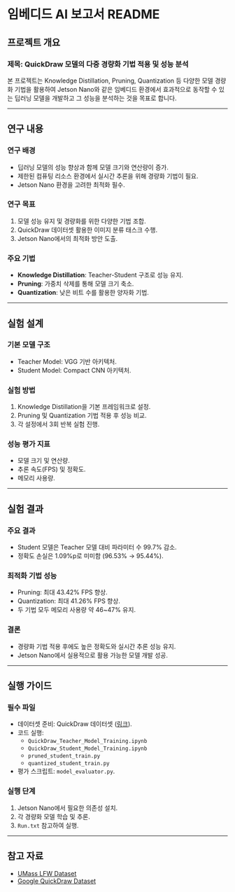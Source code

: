 # 임베디드 AI 보고서 README

## 프로젝트 개요

### 제목: QuickDraw 모델의 다중 경량화 기법 적용 및 성능 분석

본 프로젝트는 Knowledge Distillation, Pruning, Quantization 등 다양한 모델 경량화 기법을 활용하여 Jetson Nano와 같은 임베디드 환경에서 효과적으로 동작할 수 있는 딥러닝 모델을 개발하고 그 성능을 분석하는 것을 목표로 합니다.

---

## 연구 내용

### 연구 배경
- 딥러닝 모델의 성능 향상과 함께 모델 크기와 연산량이 증가.
- 제한된 컴퓨팅 리소스 환경에서 실시간 추론을 위해 경량화 기법이 필요.
- Jetson Nano 환경을 고려한 최적화 필수.

### 연구 목표
1. 모델 성능 유지 및 경량화를 위한 다양한 기법 조합.
2. QuickDraw 데이터셋 활용한 이미지 분류 태스크 수행.
3. Jetson Nano에서의 최적화 방안 도출.

### 주요 기법
- **Knowledge Distillation**: Teacher-Student 구조로 성능 유지.
- **Pruning**: 가중치 삭제를 통해 모델 크기 축소.
- **Quantization**: 낮은 비트 수를 활용한 양자화 기법.

---

## 실험 설계

### 기본 모델 구조
- Teacher Model: VGG 기반 아키텍처.
- Student Model: Compact CNN 아키텍처.

### 실험 방법
1. Knowledge Distillation을 기본 프레임워크로 설정.
2. Pruning 및 Quantization 기법 적용 후 성능 비교.
3. 각 설정에서 3회 반복 실험 진행.

### 성능 평가 지표
- 모델 크기 및 연산량.
- 추론 속도(FPS) 및 정확도.
- 메모리 사용량.

---

## 실험 결과

### 주요 결과
- Student 모델은 Teacher 모델 대비 파라미터 수 99.7% 감소.
- 정확도 손실은 1.09%p로 미미함 (96.53% → 95.44%).

### 최적화 기법 성능
- Pruning: 최대 43.42% FPS 향상.
- Quantization: 최대 41.26% FPS 향상.
- 두 기법 모두 메모리 사용량 약 46~47% 유지.

### 결론
- 경량화 기법 적용 후에도 높은 정확도와 실시간 추론 성능 유지.
- Jetson Nano에서 실용적으로 활용 가능한 모델 개발 성공.

---

## 실행 가이드

### 필수 파일
- 데이터셋 준비: QuickDraw 데이터셋 ([링크](https://quickdraw.withgoogle.com/data)).
- 코드 실행:
  - `QuickDraw_Teacher_Model_Training.ipynb`
  - `QuickDraw_Student_Model_Training.ipynb`
  - `pruned_student_train.py`
  - `quantized_student_train.py`
- 평가 스크립트: `model_evaluator.py`.

### 실행 단계
1. Jetson Nano에서 필요한 의존성 설치.
2. 각 경량화 모델 학습 및 추론.
3. `Run.txt` 참고하여 실행.

---

## 참고 자료
- [UMass LFW Dataset](https://vis-www.cs.umass.edu/lfw/)
- [Google QuickDraw Dataset](https://quickdraw.withgoogle.com/data)

